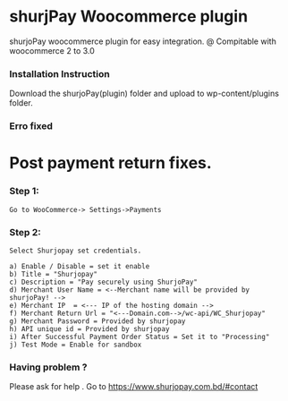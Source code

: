 # shurjPay Woocommerce plugin #

shurjoPay woocommerce plugin for easy integration.
@ Compitable with woocommerce 2 to 3.0
	
### Installation Instruction ###

Download the shurjoPay(plugin) folder and upload to wp-content/plugins folder.

### Erro fixed
# Post payment return fixes.

### Step 1: 
	Go to WooCommerce-> Settings->Payments
### Step 2: 
	Select Shurjopay set credentials.

    a) Enable / Disable = set it enable
    b) Title = "Shurjopay"
    c) Description = "Pay securely using ShurjoPay"
    d) Merchant User Name = <--Merchant name will be provided by shurjoPay! -->
    e) Merchant IP  = <--- IP of the hosting domain -->
    f) Merchant Return Url = "<---Domain.com-->/wc-api/WC_Shurjopay"
    g) Merchant Password = Provided by shurjopay
    h) API unique id = Provided by shurjopay
    i) After Successful Payment Order Status = Set it to "Processing"
    j) Test Mode = Enable for sandbox


### Having problem ? ###

 Please ask for help . Go to https://www.shurjopay.com.bd/#contact
